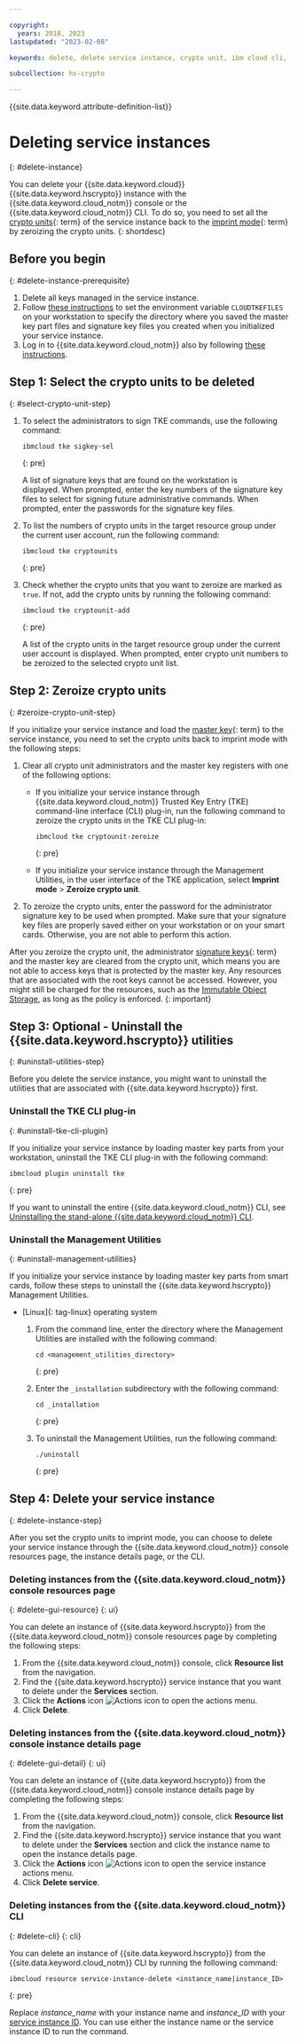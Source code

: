 ```yaml
---

copyright:
  years: 2018, 2023
lastupdated: "2023-02-08"

keywords: delete, delete service instance, crypto unit, ibm cloud cli, clear crypto unit, uninstall

subcollection: hs-crypto

---
```


{{site.data.keyword.attribute-definition-list}}

# Deleting service instances
{: #delete-instance}

You can delete your {{site.data.keyword.cloud}} {{site.data.keyword.hscrypto}} instance with the {{site.data.keyword.cloud_notm}} console or the {{site.data.keyword.cloud_notm}} CLI. To do so, you need to set all the [crypto units](#x9860404){: term} of the service instance back to the [imprint mode](#x9860399){: term} by zeroizing the crypto units.
{: shortdesc}

## Before you begin
{: #delete-instance-prerequisite}

1. Delete all keys managed in the service instance. 
2. Follow [these instructions](/docs/hs-crypto?topic=hs-crypto-initialize-hsm-prerequisite) to set the environment variable `CLOUDTKEFILES` on your workstation to specify the directory where you saved the master key part files and signature key files you created when you initialized your service instance.
3. Log in to {{site.data.keyword.cloud_notm}} also by following [these instructions](/docs/hs-crypto?topic=hs-crypto-initialize-hsm-prerequisite). 

## Step 1: Select the crypto units to be deleted 
{: #select-crypto-unit-step}

1. To select the administrators to sign TKE commands, use the following command:

    ```
    ibmcloud tke sigkey-sel
    ```
    {: pre}

    A list of signature keys that are found on the workstation is displayed. When prompted, enter the key numbers of the signature key files to select for signing future administrative commands. When prompted, enter the passwords for the signature key files.

2. To list the numbers of crypto units in the target resource group under the current user account, run the following command:

    ```
    ibmcloud tke cryptounits
    ```
    {: pre}

3. Check whether the crypto units that you want to zeroize are marked as `true`. If not, add the crypto units by running the following command:
    
    ```
    ibmcloud tke cryptounit-add
    ```
    {: pre}

    A list of the crypto units in the target resource group under the current user account is displayed. When prompted, enter crypto unit numbers to be zeroized to the selected crypto unit list.

## Step 2: Zeroize crypto units
{: #zeroize-crypto-unit-step}

If you initialize your service instance and load the [master key](#x2908413){: term} to the service instance, you need to set the crypto units back to imprint mode with the following steps:

1. Clear all crypto unit administrators and the master key registers with one of the following options:

    -  If you initialize your service instance through {{site.data.keyword.cloud_notm}} Trusted Key Entry (TKE) command-line interface (CLI) plug-in, run the following command to zeroize the crypto units in the TKE CLI plug-in:

        ```
        ibmcloud tke cryptounit-zeroize
        ```
        {: pre}

    -  If you initialize your service instance through the Management Utilities, in the user interface of the TKE application, select **Imprint mode** &gt; **Zeroize crypto unit**.

2. To zeroize the crypto units, enter the password for the administrator signature key to be used when prompted. Make sure that your signature key files are properly saved either on your workstation or on your smart cards. Otherwise, you are not able to perform this action.

After you zeroize the crypto unit, the administrator [signature keys](#x8250375){: term} and the master key are cleared from the crypto unit, which means you are not able to access keys that is protected by the master key. Any resources that are associated with the root keys cannot be accessed. However, you might still be charged for the resources, such as the [Immutable Object Storage](/docs/cloud-object-storage?topic=cloud-object-storage-immutable), as long as the policy is enforced. 
{: important}

## Step 3: Optional - Uninstall the {{site.data.keyword.hscrypto}} utilities
{: #uninstall-utilities-step}

Before you delete the service instance, you might want to uninstall the utilities that are associated with {{site.data.keyword.hscrypto}} first.

### Uninstall the TKE CLI plug-in
{: #uninstall-tke-cli-plugin}

If you initialize your service instance by loading master key parts from your workstation, uninstall the TKE CLI plug-in with the following command:

```
ibmcloud plugin uninstall tke
```
{: pre}

If you want to uninstall the entire {{site.data.keyword.cloud_notm}} CLI, see [Uninstalling the stand-alone {{site.data.keyword.cloud_notm}} CLI](/docs/cli?topic=cli-uninstall-ibmcloud-cli).

### Uninstall the Management Utilities
{: #uninstall-management-utilities}

If you initialize your service instance by loading master key parts from smart cards, follow these steps to uninstall the {{site.data.keyword.hscrypto}} Management Utilities.



- [Linux]{: tag-linux} operating system

    1. From the command line, enter the directory where the Management Utilities are installed with the following command:

        ```
        cd <management_utilities_directory>
        ```
        {: pre}

    2. Enter the `_installation` subdirectory with the following command:

        ```
        cd _installation
        ```
        {: pre}

    3. To uninstall the Management Utilities, run the following command:

        ```
        ./uninstall
        ```
        {: pre}

## Step 4: Delete your service instance
{: #delete-instance-step}

After you set the crypto units to imprint mode, you can choose to delete your service instance through the {{site.data.keyword.cloud_notm}} console resources page, the instance details page, or the CLI.

### Deleting instances from the {{site.data.keyword.cloud_notm}} console resources page
{: #delete-gui-resource}
{: ui}

You can delete an instance of {{site.data.keyword.hscrypto}} from the {{site.data.keyword.cloud_notm}} console resources page by completing the following steps:

1. From the {{site.data.keyword.cloud_notm}} console, click **Resource list** from the navigation.
2. Find the {{site.data.keyword.hscrypto}} service instance that you want to delete under the **Services** section.
3. Click the **Actions** icon ![Actions icon](../icons/action-menu-icon.svg "Actions") to open the actions menu.
4. Click **Delete**.

### Deleting instances from the {{site.data.keyword.cloud_notm}} console instance details page
{: #delete-gui-detail}
{: ui}

You can delete an instance of {{site.data.keyword.hscrypto}} from the {{site.data.keyword.cloud_notm}} console instance details page by completing the following steps:

1. From the {{site.data.keyword.cloud_notm}} console, click **Resource list** from the navigation.
2. Find the {{site.data.keyword.hscrypto}} service instance that you want to delete under the **Services** section and click the instance name to open the instance details page.
3. Click the **Actions** icon ![Actions icon](../icons/action-menu-icon.svg "Actions") to open the service instance actions menu.
4. Click **Delete service**.

### Deleting instances from the {{site.data.keyword.cloud_notm}} CLI
{: #delete-cli}
{: cli}

You can delete an instance of {{site.data.keyword.hscrypto}} from the {{site.data.keyword.cloud_notm}} CLI by running the following command:

```
ibmcloud resource service-instance-delete <instance_name|instance_ID>
```
{: pre}

Replace *instance_name* with your instance name and *instance_ID* with your [service instance ID](/docs/hs-crypto?topic=hs-crypto-retrieve-instance-ID). You can use either the instance name or the service instance ID to run the command.
